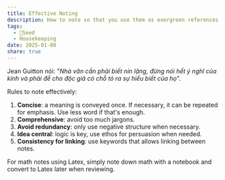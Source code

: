 ```yaml
---
title: Effective Noting
description: How to note so that you use them as evergreen references
tags:
  - 🌱Seed
  - Housekeeping
date: 2025-01-08
share: true
---
```

Jean Guitton nói: "*Nhà văn cần phải biết nín lặng, đừng nói hết ý nghĩ của kình và phải để cho độc giả có chỗ tỏ ra sự hiểu biết của họ*". 

Rules to note effectively:
1. **Concise**: a meaning is conveyed once. If necessary, it can be repeated for emphasis. Use less word if that's enough.
2. **Comprehensive**: avoid too much jargons. 
3. **Avoid redundancy**: only use negative structure when necessary.
4. **Idea central**: logic is key, use ethos for persuasion when needed. 
5. **Consistency for linking**: use keywords that allows linking between notes.

For math notes using Latex, simply note down math with a notebook and convert to Latex later when reviewing. 